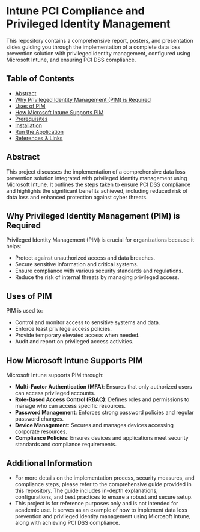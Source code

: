 

# Intune PCI Compliance and Privileged Identity Management

This repository contains a comprehensive report, posters, and presentation slides guiding you through the implementation of a complete data loss prevention solution with privileged identity management, configured using Microsoft Intune, and ensuring PCI DSS compliance.

## Table of Contents
- [Abstract](#abstract)
- [Why Privileged Identity Management (PIM) is Required](#why-privileged-identity-management-pim-is-required)
- [Uses of PIM](#uses-of-pim)
- [How Microsoft Intune Supports PIM](#how-microsoft-intune-supports-pim)
- [Prerequisites](#prerequisites)
- [Installation](#installation)
- [Run the Application](#run-the-application)
- [References & Links](#references--links)

## Abstract
This project discusses the implementation of a comprehensive data loss prevention solution integrated with privileged identity management using Microsoft Intune. It outlines the steps taken to ensure PCI DSS compliance and highlights the significant benefits achieved, including reduced risk of data loss and enhanced protection against cyber threats.

## Why Privileged Identity Management (PIM) is Required
Privileged Identity Management (PIM) is crucial for organizations because it helps:
- Protect against unauthorized access and data breaches.
- Secure sensitive information and critical systems.
- Ensure compliance with various security standards and regulations.
- Reduce the risk of internal threats by managing privileged access.

## Uses of PIM
PIM is used to:
- Control and monitor access to sensitive systems and data.
- Enforce least privilege access policies.
- Provide temporary elevated access when needed.
- Audit and report on privileged access activities.

## How Microsoft Intune Supports PIM
Microsoft Intune supports PIM through:
- **Multi-Factor Authentication (MFA)**: Ensures that only authorized users can access privileged accounts.
- **Role-Based Access Control (RBAC)**: Defines roles and permissions to manage who can access specific resources.
- **Password Management**: Enforces strong password policies and regular password changes.
- **Device Management**: Secures and manages devices accessing corporate resources.
- **Compliance Policies**: Ensures devices and applications meet security standards and compliance requirements.

## Additional Information
- For more details on the implementation process, security measures, and compliance steps, please refer to the comprehensive guide provided in this repository. The guide includes in-depth explanations, configurations, and best practices to ensure a robust and secure setup.
- This project is for reference purposes only and is not intended for academic use. It serves as an example of how to implement data loss prevention and privileged identity management using Microsoft Intune, along with achieving PCI DSS compliance.
